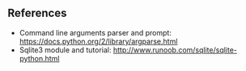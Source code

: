 

## References

* Command line arguments parser and prompt: https://docs.python.org/2/library/argparse.html
* Sqlite3 module and tutorial: http://www.runoob.com/sqlite/sqlite-python.html
